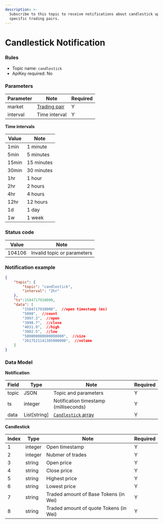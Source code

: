 ```yaml
---
description: >-
  Subscribe to this topic to receive notifications about candlestick updates for
  specific trading pairs.
---
```


# Candlestick Notification

### Rules <a href="#rules" id="rules"></a>

* Topic name: `candlestick`
* ApiKey required: No

### Parameters <a href="#parameters" id="parameters"></a>

<table><thead><tr><th>Parameter</th><th>Note</th><th data-hidden>Required</th></tr></thead><tbody><tr><td>market</td><td><a href="https://docs.loopring.io/en/dex_apis/getMarkets.html">Trading pair</a></td><td>Y</td></tr><tr><td>interval</td><td>Time interval</td><td>Y</td></tr></tbody></table>

**Time intervals**

| Value | Note       |
| ----- | ---------- |
| 1min  | 1 minute   |
| 5min  | 5 minutes  |
| 15min | 15 minutes |
| 30min | 30 minutes |
| 1hr   | 1 hour     |
| 2hr   | 2 hours    |
| 4hr   | 4 hours    |
| 12hr  | 12 hours   |
| 1d    | 1 day      |
| 1w    | 1 week     |

### Status code <a href="#status-code" id="status-code"></a>

| Value  | Note                        |
| ------ | --------------------------- |
| 104106 | Invalid topic or parameters |

### Notification example <a href="#notification-example" id="notification-example"></a>

```json
{
    "topic": {
        "topic": "candlestick",
        "interval": "2hr"
    },
    "ts":1584717910000,
    "data": [
        "1584717910000",  //open timestamp (ms)
        "5000",  //count
        "3997.3",  //open
        "3998.7",  //close
        "4031.9",  //high
        "3982.5",  //low
        "500000000000000000",  //size
        "2617521141385000000",  //volume
    ]
}
```



### Data Model <a href="#data-model" id="data-model"></a>

**Notification**

<table><thead><tr><th>Field</th><th>Type</th><th>Note</th><th data-hidden>Required</th></tr></thead><tbody><tr><td>topic</td><td>JSON</td><td>Topic and parameters</td><td>Y</td></tr><tr><td>ts</td><td>integer</td><td>Notification timestamp (milliseconds)</td><td>Y</td></tr><tr><td>data</td><td>List[string]</td><td><a href="https://docs.loopring.io/en/websocket/candlestick.html#candlestick"><code>Candlestick</code> array</a></td><td>Y</td></tr></tbody></table>

**Candlestick**

<table><thead><tr><th>Index</th><th>Type</th><th>Note</th><th data-hidden>Required</th></tr></thead><tbody><tr><td>1</td><td>integer</td><td>Open timestamp</td><td>Y</td></tr><tr><td>2</td><td>integer</td><td>Nubmer of trades</td><td>Y</td></tr><tr><td>3</td><td>string</td><td>Open price</td><td>Y</td></tr><tr><td>4</td><td>string</td><td>Close price</td><td>Y</td></tr><tr><td>5</td><td>string</td><td>Highest price</td><td>Y</td></tr><tr><td>6</td><td>string</td><td>Lowest price</td><td>Y</td></tr><tr><td>7</td><td>string</td><td>Traded amount of Base Tokens (in Wei)</td><td>Y</td></tr><tr><td>8</td><td>string</td><td>Traded amount of quote Tokens (in Wei)</td><td>Y</td></tr></tbody></table>
